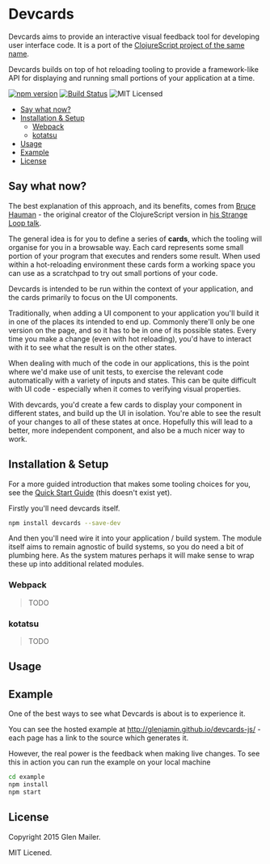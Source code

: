 # Devcards

Devcards aims to provide an interactive visual feedback tool for developing user interface code. It is a port of the [ClojureScript project of the same name][devcards-cljs].

Devcards builds on top of hot reloading tooling to provide a framework-like API for displaying and running small portions of your application at a time.

[![npm version](https://img.shields.io/npm/v/devcards.svg)](https://www.npmjs.com/package/devcards) [![Build Status](https://img.shields.io/travis/glenjamin/devcards/master.svg)](https://travis-ci.org/glenjamin/devcards-js) ![MIT Licensed](https://img.shields.io/npm/l/devcards.svg)

<!-- START doctoc generated TOC please keep comment here to allow auto update -->
<!-- DON'T EDIT THIS SECTION, INSTEAD RE-RUN doctoc TO UPDATE -->


- [Say what now?](#say-what-now)
- [Installation & Setup](#installation-&-setup)
  - [Webpack](#webpack)
  - [kotatsu](#kotatsu)
- [Usage](#usage)
- [Example](#example)
- [License](#license)

<!-- END doctoc generated TOC please keep comment here to allow auto update -->

## Say what now?

The best explanation of this approach, and its benefits, comes from [Bruce Hauman][bruce] - the original creator of the ClojureScript version in [his Strange Loop talk][devcards-strangeloop].

The general idea is for you to define a series of **cards**, which the tooling will organise for you in a browsable way. Each card represents some small portion of your program that executes and renders some result. When used within a hot-reloading environment these cards form a working space you can use as a scratchpad to try out small portions of your code.

Devcards is intended to be run within the context of your application, and the cards primarily to focus on the UI components.

Traditionally, when adding a UI component to your application you'll build it in one of the places its intended to end up. Commonly there'll only be one version on the page, and so it has to be in one of its possible states. Every time you make a change (even with hot reloading), you'd have to interact with it to see what the result is on the other states.

When dealing with much of the code in our applications, this is the point where we'd make use of unit tests, to exercise the relevant code automatically with a variety of inputs and states. This can be quite difficult with UI code - especially when it comes to verifying visual properties.

With devcards, you'd create a few cards to display your component in different states, and build up the UI in isolation. You're able to see the result of your changes to all of these states at once. Hopefully this will lead to a better, more independent component, and also be a much nicer way to work.

[devcards-cljs]: https://github.com/bhauman/devcards
[bruce]: https://github.com/bhauman/
[devcards-strangeloop]: https://www.youtube.com/watch?v=G7Z_g2fnEDg

## Installation & Setup

For a more guided introduction that makes some tooling choices for you, see the [Quick Start Guide](#) (this doesn't exist yet).

Firstly you'll need devcards itself.

```sh
npm install devcards --save-dev
```

And then you'll need wire it into your application / build system. The module itself aims to remain agnostic of build systems, so you do need a bit of plumbing here. As the system matures perhaps it will make sense to wrap these up into additional related modules.

### Webpack

> TODO

### kotatsu

> TODO

## Usage

## Example

One of the best ways to see what Devcards is about is to experience it.

You can see the hosted example at http://glenjamin.github.io/devcards-js/ - each page has a link to the source which generates it.

However, the real power is the feedback when making live changes. To see this in action you can run the example on your local machine

```sh
cd example
npm install
npm start
```

## License

Copyright 2015 Glen Mailer.

MIT Licened.
